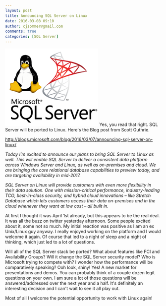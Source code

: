 ```yaml
---
layout: post
title: Announcing SQL Server on Linux
date: 2016-03-08 09:10
author: cjsommer@gmail.com
comments: true
categories: [SQL Server]
---
```

<img src="/img/2016/03/sql-linux-300x250.png" alt="sql-linux" width="300" height="250" class="alignright size-medium wp-image-1217" />
Yes, you read that right. SQL Server will be ported to Linux. Here's the Blog post from Scott Guthrie.

<a href="http://blogs.microsoft.com/blog/2016/03/07/announcing-sql-server-on-linux/" target="_blank">http://blogs.microsoft.com/blog/2016/03/07/announcing-sql-server-on-linux/</a>

<em>Today I’m excited to announce our plans to bring SQL Server to Linux as well. This will enable SQL Server to deliver a consistent data platform across Windows Server and Linux, as well as on-premises and cloud. We are bringing the core relational database capabilities to preview today, and are targeting availability in mid-2017.

SQL Server on Linux will provide customers with even more flexibility in their data solution. One with mission-critical performance, industry-leading TCO, best-in-class security, and hybrid cloud innovations – like Stretch Database which lets customers access their data on-premises and in the cloud whenever they want at low cost – all built in.</em>

At first I thought it was April 1st already, but this appears to be the real deal. It was all the buzz on twitter yesterday afternoon. Some people excited about it, some not so much. My initial reaction was positive as I am an ex Unix/Linux guy anyway. I really enjoyed working on the platform and I would welcome it again. Of course that led to a night of sleep and a night of thinking, which just led to a lot of questions.

Will all of the SQL Server stack be ported? What about features like FCI and Availability Groups? Will it change the SQL Server security model? Who is Microsoft trying to compete with? I wonder how the performance will be comparatively speaking? Ooh look, shiny! Yes! A new market for presentations and demos. You can probably think of a couple dozen legit questions on your own. I am sure a lot of those questions will be answered/addressed over the next year and a half. It's definitely an interesting decision and I can't wait to see it all play out. 

Most of all I welcome the potential opportunity to work with Linux again!
